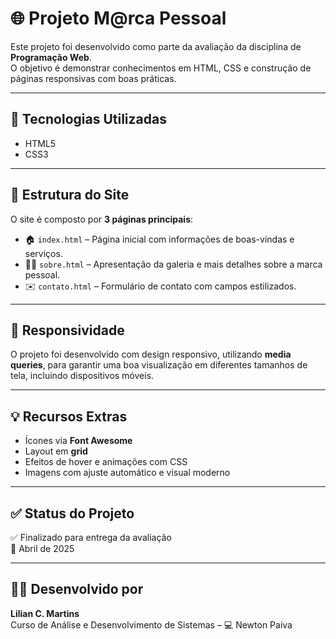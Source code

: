 # 🌐 Projeto M@rca Pessoal

Este projeto foi desenvolvido como parte da avaliação da disciplina de **Programação Web**.  
O objetivo é demonstrar conhecimentos em HTML, CSS e construção de páginas responsivas com boas práticas.

---

## 🚀 Tecnologias Utilizadas

- HTML5
- CSS3

---

## 📄 Estrutura do Site

O site é composto por **3 páginas principais**:

- 🏠 `index.html` – Página inicial com informações de boas-vindas e serviços.
- 👩‍💻 `sobre.html` – Apresentação da galeria e mais detalhes sobre a marca pessoal.
- ✉️ `contato.html` – Formulário de contato com campos estilizados.

---

## 📱 Responsividade

O projeto foi desenvolvido com design responsivo, utilizando **media queries**, para garantir uma boa visualização em diferentes tamanhos de tela, incluindo dispositivos móveis.

---

## 💡 Recursos Extras

- Ícones via **Font Awesome**
- Layout em **grid**
- Efeitos de hover e animações com CSS
- Imagens com ajuste automático e visual moderno

---

## ✅ Status do Projeto

✅ Finalizado para entrega da avaliação  
📅 Abril de 2025

---

## 👩‍🎓 Desenvolvido por

**Lilian C. Martins**  
Curso de Análise e Desenvolvimento de Sistemas – 💻 Newton Paiva

